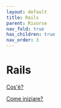 ```yaml
---
layout: default
title: Rails 
parent: Risorse
nav_fold: true 
has_children: true
nav_order: 3
---
```


# Rails 

[Cos'è?](https://rubyonrails.org/)

[Come iniziare?](https://guides.rubyonrails.org/getting_started.html)
